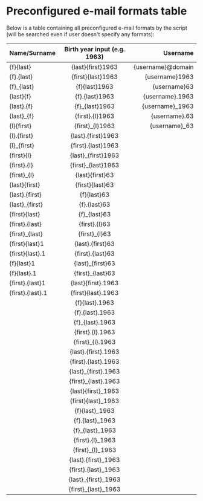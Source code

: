 # Preconfigured e-mail formats table
Below is a table containing all preconfigured e-mail formats by the script (will be searched even if user doesn't specify any formats):

| Name/Surname        | Birth year input (e.g. 1963)           | Username        |
| -------------       | :-------------:                        | -----:          |
| {f}{last}	          | {last}{first}1963	                     | {username}@domain|
| {f}.{last}	        | {first}{last}1963	                     | {username}1963   |
| {f}_{last}	        | {f}{last}1963	                         | {username}63     |
| {last}{f}	          | {f}.{last}1963	                         | {username}.1963  |
| {last}.{f}	        | {f}_{last}1963	                         | {username}_1963  |
| {last}_{f}	        | {first}.{l}1963	                       | {username}.63    |
| {l}{first}	        | {first}_{l}1963	                       | {username}_63    |
| {l}.{first}	        | {last}.{first}1963                     |                 |
| {l}_{first}	        | {first}.{last}1963                     |                 |
| {first}{l}	          | {last}_{first}1963                     |                 |
| {first}.{l}	          | {first}_{last}1963                     |                 |
| {first}_{l}	          | {last}{first}63                     |                 |
| {last}{first}	        | {first}{last}63                     |                 |
| {last}.{first}	      | {f}{last}63                     |                 |
| {last}_{first}	      | {f}.{last}63                     |                 |
| {first}{last}	        | {f}_{last}63                     |                 |
| {first}.{last}	      | {first}.{l}63                     |                 |
| {first}_{last}	      | {first}_{l}63                     |                 |
| {first}{last}1	      | {last}.{first}63                     |                 |
| {first}{last}.1	      | {first}.{last}63                     |                 |
| {f}{last}1	          | {last}_{first}63                     |                 |
| {f}{last}.1	          | {first}_{last}63                     |                 |
| {first}.{last}1	      | {last}{first}.1963                     |                 |
| {first}.{last}.1	    | {first}{last}.1963                     |                 |
|                       | {f}{last}.1963                     |                 |
|                       | {f}.{last}.1963                     |                 |
|                       | {f}_{last}.1963                     |                 |
|                       | {first}.{l}.1963                     |                 |
|                       | {first}_{l}.1963                     |                 |
|                       | {last}.{first}.1963                     |                 |
|                       | {first}.{last}.1963                     |                 |
|                       | {last}_{first}.1963                     |                 |
|                       | {first}_{last}.1963                     |                 |
|                       | {last}{first}_1963                     |                 |
|                       | {first}{last}_1963                     |                 |
|                       | {f}{last}_1963                     |                 |
|                       | {f}.{last}_1963                     |                 |
|                       | {f}_{last}_1963                     |                 |
|                       | {first}.{l}_1963                     |                 |
|                       | {first}_{l}_1963                     |                 |
|                       | {last}.{first}_1963                     |                 |
|                       | {first}.{last}_1963                     |                 |
|                       | {last}_{first}_1963                     |                 |
|                       | {first}_{last}_1963                     |                 |
